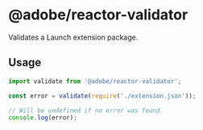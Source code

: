 # @adobe/reactor-validator

Validates a Launch extension package.

## Usage

```javascript
import validate from '@adobe/reactor-validator';

const error = validate(require('./extension.json'));

// Will be undefined if no error was found.
console.log(error);
```
